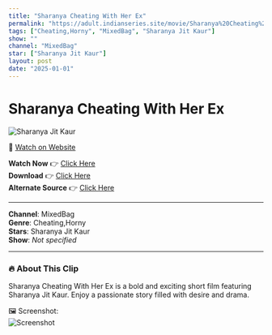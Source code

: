 ```yaml
---
title: "Sharanya Cheating With Her Ex"
permalink: "https://adult.indianseries.site/movie/Sharanya%20Cheating%20With%20Her%20Ex"
tags: ["Cheating,Horny", "MixedBag", "Sharanya Jit Kaur"]
show: ""
channel: "MixedBag"
star: ["Sharanya Jit Kaur"]
layout: post
date: "2025-01-01"
---
```


# Sharanya Cheating With Her Ex

![Sharanya Jit Kaur](https://shorts.desisins.com/wp-content/uploads/2024/11/Sharanya.jpg)

🔗 [Watch on Website](https://adult.indianseries.site/movie/Sharanya%20Cheating%20With%20Her%20Ex)

**Watch Now** 👉 [Click Here](https://adult.indianseries.site/movie/Sharanya%20Cheating%20With%20Her%20Ex)  
**Download** 👉 [Click Here](https://adult.indianseries.site/movie/Sharanya%20Cheating%20With%20Her%20Ex)  
**Alternate Source** 👉 [Click Here](https://adult.indianseries.site/movie/Sharanya%20Cheating%20With%20Her%20Ex)

---

**Channel**: MixedBag  
**Genre**: Cheating,Horny  
**Stars**: Sharanya Jit Kaur  
**Show**: *Not specified*

---

### 🔥 About This Clip

Sharanya Cheating With Her Ex is a bold and exciting short film featuring Sharanya Jit Kaur. Enjoy a passionate story filled with desire and drama.
 
🖼️ Screenshot:  
![Screenshot](https://shorts.desisins.com/wp-content/uploads/2024/11/Sharanya.jpg)
